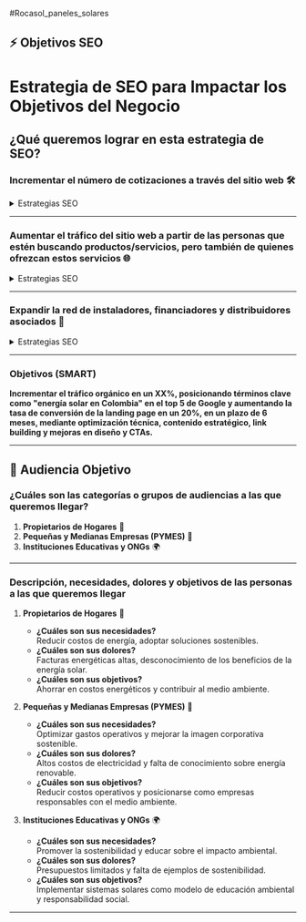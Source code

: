 
#Rocasol_paneles_solares 
## ⚡️ **Objetivos SEO**

# Estrategia de SEO para Impactar los Objetivos del Negocio

## ¿Qué queremos lograr en esta estrategia de SEO?

### Incrementar el número de cotizaciones a través del sitio web 🛠️
<details>
<summary>Estrategias SEO</summary>

- **Optimización de las páginas clave**:  
  - Landing page de cotización y servicios utilizando palabras clave relevantes como "cotización de paneles solares" o "instalación solar en Colombia".
- **Llamadas a la acción (CTAs)**:  
  - Implementar CTAs estratégicas en títulos y meta descripciones para invitar a los usuarios a cotizar.
- **Contenido educativo**:  
  - Crear blogs y preguntas frecuentes enfocadas en dudas comunes sobre costos y beneficios de la energía solar para guiar a los usuarios hacia la conversión.
</details>

---

### Aumentar el tráfico del sitio web a partir de las personas que estén buscando productos/servicios, pero también de quienes ofrezcan estos servicios 🌐
<details>
<summary>Estrategias SEO</summary>

#### Para consumidores:
- **Contenido basado en palabras clave**:  
  - Usar palabras clave de alto volumen e intención transaccional como "paneles solares para casas", "financiación de energía solar" o "sistemas de energía renovable para negocios".
- **Optimización local SEO**:  
  - Enfocarse en búsquedas geolocalizadas en Colombia, utilizando Google My Business y citaciones locales.

#### Para instaladores y asociados:
- **Páginas específicas**:  
  - Crear páginas dedicadas a instaladores y distribuidores interesados en unirse a Rocasol con contenido optimizado para términos como "convertirse en instalador solar" o "proveedores de paneles solares en Colombia".
- **Datos estructurados**:  
  - Usar schema markup para destacar en resultados enriquecidos, como ofertas de asociaciones o programas para instaladores.
</details>

---

### Expandir la red de instaladores, financiadores y distribuidores asociados 🤝
<details>
<summary>Estrategias SEO</summary>

- **Landing pages para socios**:  
  - Crear landing pages dedicadas para cada tipo de socio (instaladores, financiadores, distribuidores) con información clara sobre beneficios, procesos y formularios de contacto.
- **Contenido dirigido**:  
  - Implementar campañas de contenido que incluyan casos de éxito de asociados actuales o guías prácticas sobre cómo trabajar con Rocasol.
- **Backlinks especializados**:  
  - Generar backlinks desde sitios especializados en energía renovable, sostenibilidad y asociaciones empresariales para reforzar la autoridad del dominio y atraer a estas audiencias estratégicas.
</details>

---

### **Objetivos (SMART)**

**Incrementar el tráfico orgánico en un XX%, posicionando términos clave como "energía solar en Colombia" en el top 5 de Google y aumentando la tasa de conversión de la landing page en un 20%, en un plazo de 6 meses, mediante optimización técnica, contenido estratégico, link building y mejoras en diseño y CTAs.**



---

## 🙆 **Audiencia Objetivo**

### **¿Cuáles son las categorías o grupos de audiencias a las que queremos llegar?**

1. **Propietarios de Hogares** 🏡
2. **Pequeñas y Medianas Empresas (PYMES)** 💼
3. **Instituciones Educativas y ONGs** 🌍

---

### **Descripción, necesidades, dolores y objetivos de las personas a las que queremos llegar**

1. **Propietarios de Hogares** 🏡
    
    - **¿Cuáles son sus necesidades?**  
        Reducir costos de energía, adoptar soluciones sostenibles.
    - **¿Cuáles son sus dolores?**  
        Facturas energéticas altas, desconocimiento de los beneficios de la energía solar.
    - **¿Cuáles son sus objetivos?**  
        Ahorrar en costos energéticos y contribuir al medio ambiente.
2. **Pequeñas y Medianas Empresas (PYMES)** 💼
    
    - **¿Cuáles son sus necesidades?**  
        Optimizar gastos operativos y mejorar la imagen corporativa sostenible.
    - **¿Cuáles son sus dolores?**  
        Altos costos de electricidad y falta de conocimiento sobre energía renovable.
    - **¿Cuáles son sus objetivos?**  
        Reducir costos operativos y posicionarse como empresas responsables con el medio ambiente.
3. **Instituciones Educativas y ONGs** 🌍
    
    - **¿Cuáles son sus necesidades?**  
        Promover la sostenibilidad y educar sobre el impacto ambiental.
    - **¿Cuáles son sus dolores?**  
        Presupuestos limitados y falta de ejemplos de sostenibilidad.
    - **¿Cuáles son sus objetivos?**  
        Implementar sistemas solares como modelo de educación ambiental y responsabilidad social.

---